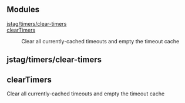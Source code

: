 ## Modules

<dl>
<dt><a href="#module_jstag/timers/clear-timers">jstag/timers/clear-timers</a></dt>
<dd></dd>
<dt><a href="#module_clearTimers">clearTimers</a></dt>
<dd><p>Clear all currently-cached timeouts and empty the timeout cache</p>
</dd>
</dl>

<a name="module_jstag/timers/clear-timers"></a>

## jstag/timers/clear-timers
<a name="module_clearTimers"></a>

## clearTimers
Clear all currently-cached timeouts and empty the timeout cache


